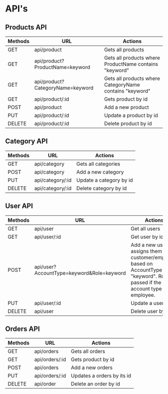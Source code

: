 # API's

## Products API

| Methods | URL | Actions |
| ------- | ---- | ------- |
| GET | api/product | Gets all products |
| GET | api/product?ProductName=keyword | Gets all products where ProductName contains "keyword" |
| GET | api/product?CategoryName=keyword | Gets all products where CategoryName contains "keyword" |
| GET | api/product/:id | Gets product by id |
| POST | api/product | Add a new product |
| PUT | api/product/:id | Update a product by id |
| DELETE | api/product/:id | Delete product by id |

## Category API

| Methods | URL | Actions |
| ------- | ---- | ------- |
| GET  | api/category | Gets all categories |
| POST | api/category | Add a new category |
| PUT | api/category/:id | Update a category by id |
| DELETE | api/category/:id | Delete category by id |

## User API

| Methods | URL | Actions |
| ------- | ---- | ------- |
| GET | api/user | Get all users |
| GET | api/user/:id | Get user by id |
| POST | api/user?AccountType=keyword&Role=keyword | Add a new user and assigns them a customer/employee based on AccountType "keyword". Role is passed if the user account type is an employee. |
| PUT | api/user/:id | Update a user by id |
| DELETE | api/user | Delete user by id |

## Orders API

| Methods | URL | Actions |
| ------- | ---- | ------- |
| GET | api/orders | Gets all orders |
| GET | api/orders/:id | Gets product by id |
| POST | api/orders | Add a new orders |
| PUT | api/orders/:id | Updates a orders by its id |
| DELETE | api/order | Delete an order by id |
